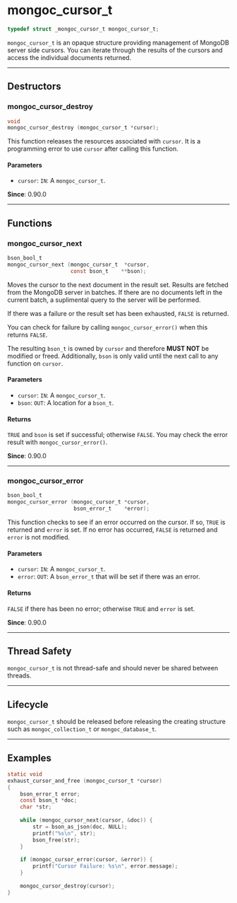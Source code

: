 # mongoc_cursor_t

```c
typedef struct _mongoc_cursor_t mongoc_cursor_t;
```

`mongoc_cursor_t` is an opaque structure providing management of MongoDB server side cursors. You can iterate through the results of the cursors and access the individual documents returned.

----------

## Destructors

### mongoc_cursor_destroy

```c
void
mongoc_cursor_destroy (mongoc_cursor_t *cursor);
```

This function releases the resources associated with `cursor`. It is a programming error to use `cursor` after calling this function.

#### Parameters

 * `cursor`: `IN`: A `mongoc_cursor_t`.

**Since**: 0.90.0

----------

## Functions 

### mongoc_cursor_next

```c
bson_bool_t
mongoc_cursor_next (mongoc_cursor_t  *cursor,
                    const bson_t    **bson);
```

Moves the cursor to the next document in the result set. Results are fetched from the MongoDB server in batches. If there are no documents left in the current batch, a suplimental query to the server will be performed.

If there was a failure or the result set has been exhausted, `FALSE` is returned.

You can check for failure by calling `mongoc_cursor_error()` when this returns `FALSE`.

The resulting `bson_t` is owned by `cursor` and therefore **MUST NOT** be modified or freed. Additionally, `bson` is only valid until the next call to any function on `cursor`.

#### Parameters

 * `cursor`: `IN`: A `mongoc_cursor_t`.
 * `bson`: `OUT`: A location for a `bson_t`.

#### Returns

`TRUE` and `bson` is set if successful; otherwise `FALSE`. You may check the error result with `mongoc_cursor_error()`.

**Since**: 0.90.0

----------

### mongoc_cursor_error

```c
bson_bool_t
mongoc_cursor_error (mongoc_cursor_t *cursor,
                     bson_error_t    *error);
```

This function checks to see if an error occurred on the cursor. If so, `TRUE` is returned and `error` is set. If no error has occurred, `FALSE` is returned and `error` is not modified.

#### Parameters

 * `cursor`: `IN`: A `mongoc_cursor_t`.
 * `error`: `OUT`: A `bson_error_t` that will be set if there was an error.

#### Returns

`FALSE` if there has been no error; otherwise `TRUE` and `error` is set.

**Since**: 0.90.0

----------

## Thread Safety

`mongoc_cursor_t` is not thread-safe and should never be shared between threads.

----------

## Lifecycle

`mongoc_cursor_t` should be released before releasing the creating structure such as `mongoc_collection_t` or `mongoc_database_t`.

----------

## Examples

```c
static void
exhaust_cursor_and_free (mongoc_cursor_t *cursor)
{
    bson_error_t error;
    const bson_t *doc;
    char *str;
    
    while (mongoc_cursor_next(cursor, &doc)) {
        str = bson_as_json(doc, NULL);
        printf("%s\n", str);
        bson_free(str);
    }
    
    if (mongoc_cursor_error(cursor, &error)) {
        printf("Cursor Failure: %s\n", error.message);
    }
    
    mongoc_cursor_destroy(cursor);
}
```
